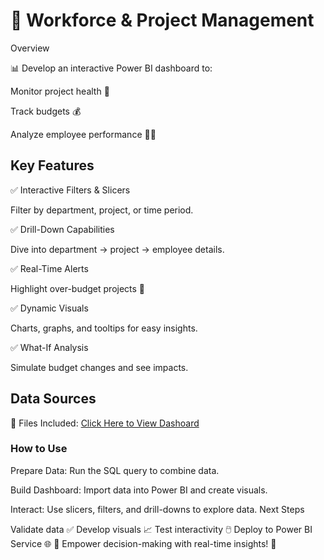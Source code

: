 #  🚀 Workforce & Project Management

Overview

📊 Develop an interactive Power BI dashboard to:

Monitor project health 📅

Track budgets 💰

Analyze employee performance 👩‍💼

## Key Features

✅ Interactive Filters & Slicers

Filter by department, project, or time period.

✅ Drill-Down Capabilities

Dive into department → project → employee details.

✅ Real-Time Alerts

Highlight over-budget projects 🚨

✅ Dynamic Visuals

Charts, graphs, and tooltips for easy insights.

✅ What-If Analysis

Simulate budget changes and see impacts.

## Data Sources

📂 Files Included:
[Click Here to View Dashoard](https://github.com/karishmasharma/Power-Bi-Projects/blob/main/Employee_details/Screenshot%202025-02-24%20011122.png)
### How to Use

Prepare Data: Run the SQL query to combine data.

Build Dashboard: Import data into Power BI and create visuals.

Interact: Use slicers, filters, and drill-downs to explore data.
Next Steps

Validate data ✅
Develop visuals 📈
Test interactivity 🖱️
Deploy to Power BI Service 🌐
🌟 Empower decision-making with real-time insights! 🌟
